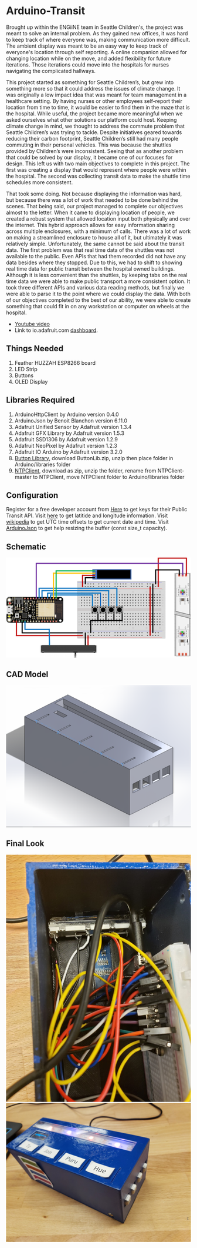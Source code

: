 # Arduino-Transit
Brought up within the ENGiiNE team in Seattle Children's, the project was meant to solve an internal problem. As they gained new offices, it was hard to keep track of where everyone was, making communication more difficult. The ambient display was meant to be an easy way to keep track of everyone's location through self reporting. A online companion allowed for changing location while on the move, and added flexibility for future iterations. Those iterations could move into the hospitals for nurses navigating the complicated hallways.

This project started as something for Seattle Children’s, but grew into something more so that it could address the issues of climate change. It was originally a low impact idea that was meant for team management in a healthcare setting. By having nurses or other employees self-report their location from time to time, it would be easier to find them in the maze that is the hospital. While useful, the project became more meaningful when we asked ourselves what other solutions our platform could host. Keeping climate change in mind, we thought to address the commute problem that Seattle Children’s was trying to tackle. Despite initiatives geared towards reducing their carbon footprint, Seattle Children’s still had many people commuting in their personal vehicles. This was because the shuttles provided by Children’s were inconsistent. Seeing that as another problem that could be solved by our display, it became one of our focuses for design. This left us with two main objectives to complete in this project. The first was creating a display that would represent where people were within the hospital. The second was collecting transit data to make the shuttle time schedules more consistent. 

That took some doing. Not because displaying the information was hard, but because there was a lot of work that needed to be done behind the scenes. That being said, our project managed to complete our objectives almost to the letter. When it came to displaying location of people, we created a robust system that allowed location input both physically and over the internet. This hybrid approach allows for easy information sharing across multiple enclosures, with a minimum of calls. There was a lot of work on making a streamlined enclosure to house all of it, but ultimately it was relatively simple. Unfortunately, the same cannot be said about the transit data. The first problem was that real time data of the shuttles was not available to the public. Even APIs that had them recorded did not have any data besides where they stopped. Due to this, we had to shift to showing real time data for public transit between the hospital owned buildings. Although it is less convenient than the shuttles, by keeping tabs on the real time data we were able to make public transport a more consistent option. It took three different APIs and various data reading methods, but finally we were able to parse it to the point where we could display the data. With both of our objectives completed to the best of our ability, we were able to create something that could fit in on any workstation or computer on wheels at the hospital.

* [Youtube video](https://youtu.be/vJwJYBlnk2w)
* Link to io.adafruit.com [dashboard](https://io.adafruit.com/aylorob/dashboards/seattle-childrens-person-tracker). 

## Things Needed
1. Feather HUZZAH ESP8266 board
2. LED Strip
3. Buttons
4. OLED Display

## Libraries Required
1. ArduinoHttpClient by Arduino version 0.4.0
2. ArduinoJson by Benoit Blanchon version 6.11.0
3. Adafruit Unified Sensor by Adafruit version 1.3.4
4. Adafruit GFX Library by Adafruit version 1.5.3
5. Adafruit SSD1306 by Adafruit version 1.2.9
6. Adafruit NeoPixel by Adafruit version 1.2.3
7. Adafruit IO Arduino by Adafruit version 3.2.0
8. [Button Library](https://blogs.uw.edu/fizzlab/technology/libraries/buttonlib), download ButtonLib.zip, unzip then place folder in Arduino/libraries folder
9. [NTPClient](https://github.com/taranais/NTPClient), download as zip, unzip the folder, rename from NTPClient-master to NTPClient, move NTPClient folder to Arduino/libraries folder

## Configuration
Register for a free developer account from [Here](https://developer.here.com/documentation/transit/topics/what-is.html) to get keys for their Public Transit API. Visit [here](https://www.latlong.net) to get latitide and longitude information. Visit [wikipedia](https://en.wikipedia.org/wiki/List_of_UTC_time_offsets#UTC%E2%88%9207:00,_T) to get UTC time offsets to get current date and time. Visit [ArduinoJson](https://arduinojson.org/v6/assistant/) to get help resizing the buffer (const size_t capacity).

## Schematic
![](images/schematic.png)
## CAD Model
![](images/cad.png)
## Final Look
![](images/inside.jpg)
![](images/final.jpg)
